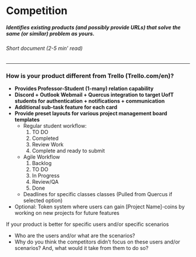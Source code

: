 # Competition
##### Identifies existing products (and possibly provide URLs) that solve the same (or similar) problem as yours.
###### *Short document (2-5 min’ read)*
<hr>

### How is your product different from Trello (Trello.com/en)?

- **Provides Professor-Student (1-many) relation capability**
- **Discord + Outlook Webmail + Quercus integration to target UofT students for authentication + notifications + communication**
- **Additional sub-task feature for each card**
- **Provide preset layouts for various project management board templates**
    - Regular student workflow:
        1. TO DO
        2. Completed
        3. Review Work
        4. Complete and ready to submit
    - Agile Workflow
        1. Backlog
        2. TO DO
        3. In Progress
        4. Review/QA
        5. Done
    - Deadlines for specific classes classes (Pulled from Quercus if selected option)
- Optional: Token system where users can gain [Project Name]-coins by working on new projects for future features

If your product is better for specific users and/or specific scenarios

  - Who are the users and/or what are the scenarios?
  - Why do you think the competitors didn’t focus on these users and/or
      scenarios? And, what would it take from them to do so?